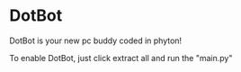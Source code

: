 # DotBot
DotBot is your new pc buddy coded in phyton!

To enable DotBot, just click extract all and run the "main.py" 
